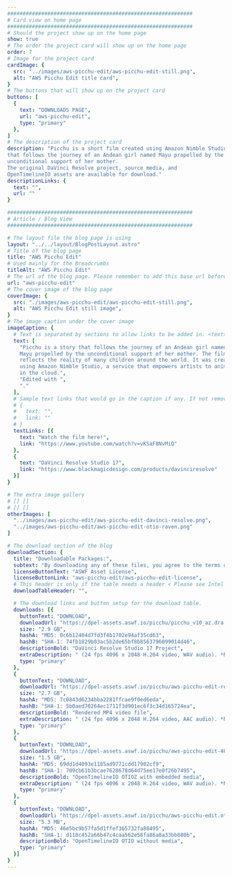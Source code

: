 ```yaml
---
############################################################
# Card view on home page
############################################################
# Should the project show up on the home page
show: true
# The order the project card will show up on the home page
order: 7
# Image for the project card
cardImage: {
  src: "../images/aws-picchu-edit/aws-picchu-edit-still.png",
  alt: "AWS Picchu Edit title card",
}
# The buttons that will show up on the project card
buttons: [
  {
    text: "DOWNLOADS PAGE",
    url: "aws-picchu-edit",
    type: "primary"
  },
]
# The description of the project card
description: "Picchu is a short film created using Amazon Nimble Studio 
that follows the journey of an Andean girl named Mayu propelled by the 
unconditional support of her mother. 
The original DaVinci Resolve project, source media, and 
OpenTimelineIO assets are available for download."
descriptionLinks: {
  text: "",
  url: ""
}

############################################################
# Article / Blog View
############################################################

# The layout file the blog page is using
layout: "../../layout/BlogPostLayout.astro"
# Title of the blog page
title: "AWS Picchu Edit"
# Used mainly for the Breadcrumbs
titleAlt: "AWS Picchu Edit"
# The url of the blog page. Please remember to add this base url before you add the rest of the url.
url: "aws-picchu-edit"
# The cover image of the blog page
coverImage: {
  src: "./images/aws-picchu-edit/aws-picchu-edit-still.png",
  alt: "AWS Picchu Edit still image",
}
# The image caption under the cover image
imageCaption: {
  # Text is separated by sections to allow links to be added in. <text> <link> <text>
  text: [
    "Picchu is a story that follows the journey of an Andean girl named 
    Mayu propelled by the unconditional support of her mother. The film 
    reflects the reality of many children around the world. It was created 
    using Amazon Nimble Studio, a service that empowers artists to animate 
    in the cloud.",
    "Edited with ",
    "."
  ],
  # Sample text links that would go in the caption if any. If not remove them like this:
  # {
  #   text: "",
  #   link: ""
  # }
  textLinks: [{
    text: "Watch the film here!",
    link: "https://www.youtube.com/watch?v=vKSaF8NvMiQ"
  },
  {
    text: "DaVinci Resolve Studio 17",
    link: "https://www.blackmagicdesign.com/products/davinciresolve"
  }]
}

# The extra image gallery
# [] []
# [] []
otherImages: [
  "../images/aws-picchu-edit/aws-picchu-edit-davinci-resolve.png",
  "../images/aws-picchu-edit/aws-picchu-edit-otio-raven.png"
]

# The download section of the blog
downloadSection: {
  title: "Downloadable Packages:",
  subtext: "By downloading any of these files, you agree to the terms of the license linked below.",
  licenseButtonText: "ASWF Asset License",
  licenseButtonLink: "aws-picchu-edit/aws-picchu-edit-license",
  # This header is only if the table needs a header < Please see Intel page for example of that >
  downloadTableHeader: "",

  # The download links and button setup for the download table.
  downloads: [{
    buttonText: "DOWNLOAD",
    downloadUrl: "https://dpel-assets.aswf.io/picchu/picchu_v10_az.dra.zip",
    size: "2.9 GB",
    hashA: "MD5: 0c6b12404d7fd3f4b1702e94af35cd63",
    hashB: "SHA-1: 74fb1829b03ac5b2de65bf8b8563796099014d46",
    descriptionBold: "DaVinci Resolve Studio 17 Project",
    extraDescription: " (24 fps 4096 x 2048 H.264 video, WAV audio). *Note: Some media omitted due to licensing restrictions.",
    type: "primary"
  },
  {
    buttonText: "DOWNLOAD",
    downloadUrl: "https://dpel-assets.aswf.io/picchu/aws-picchu-edit-rendered.mp4",
    size: "2.7 GB",
    hashA: "MD5: 7c0843d6234bba2281ffcae9f0ed6eda",
    hashB: "SHA-1: 5b0aed70264ec1711f3d901ec6f3c34d165724ea",
    descriptionBold: "Rendered MP4 video file",
    extraDescription: " (24 fps 4096 x 2048 H.264 video, AAC audio). *Note: Some audio omitted due to licensing restrictions.",
    type: "primary"
  },
  {
    buttonText: "DOWNLOAD",
    downloadUrl: "https://dpel-assets.aswf.io/picchu/aws-picchu-edit-4096x2048.otioz",
    size: "1.5 GB",
    hashA: "MD5: 69dd1d4093e1185ad9771cdd17902cf9",
    hashB: "SHA-1: 709cb61b3bcae7628678d64d75ee17e0f26b7495",
    descriptionBold: "OpenTimelineIO OTIOZ with embedded media",
    extraDescription: " (24 fps 4096 x 2048 H.264 video, WAV audio). *Note: Some media omitted due to licensing restrictions.",
    type: "primary"
  },
  {
    buttonText: "DOWNLOAD",
    downloadUrl: "https://dpel-assets.aswf.io/picchu/aws-picchu-edit.otio",
    size: "5.3 MB",
    hashA: "MD5: 46e5bc9b57fa5d1ffef365732fa88495",
    hashB: "SHA-1: d118c452a66b47c4caa562e58fa86a8a33bb880b",
    descriptionBold: "OpenTimelineIO OTIO without media",
    type: "primary"
  }]
}
---
```


